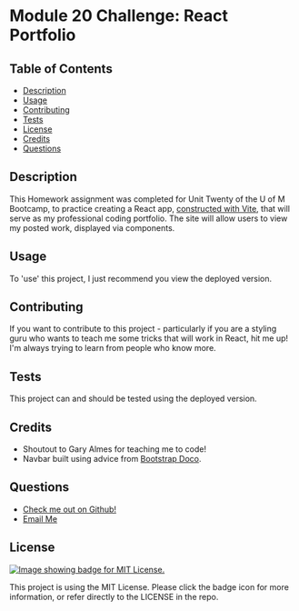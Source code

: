 # Module 20 Challenge: React Portfolio

  ## Table of Contents
  - [Description](#description)
  - [Usage](#usage)
  - [Contributing](#contributing)
  - [Tests](#tests)
  - [License](#license)
  - [Credits](#credits)
  - [Questions](#questions)

  ## Description
  This Homework assignment was completed for Unit Twenty of the U of M Bootcamp, to practice creating a React app, [constructed with Vite](https://vitejs.dev/), that will serve as my professional coding portfolio. The site will allow users to view my posted work, displayed via components.

  ## Usage
  To 'use' this project, I just recommend you view the deployed version.

  ## Contributing
  If you want to contribute to this project - particularly if you are a styling guru who wants to teach me some tricks that will work in React, hit me up! I'm always trying to learn from people who know more.

  ## Tests
  This project can and should be tested using the deployed version.
  
  ## Credits
  - Shoutout to Gary Almes for teaching me to code!
  - Navbar built using advice from [Bootstrap Doco](https://getbootstrap.com/docs/5.3/components/navbar/).

  ## Questions
  - [Check me out on Github!](https://www.github.com/floatingpoint-exaflop)
  - [Email Me](mailto:timscallon1@gmail.com?subject=Hello!)

  ## License
  [![Image showing badge for MIT License.](https://img.shields.io/badge/License-MIT_License-blue)](https://mit-license.org/)
  
  This project is using the MIT License. Please click the badge icon for more information, or refer directly to the LICENSE in the repo.
